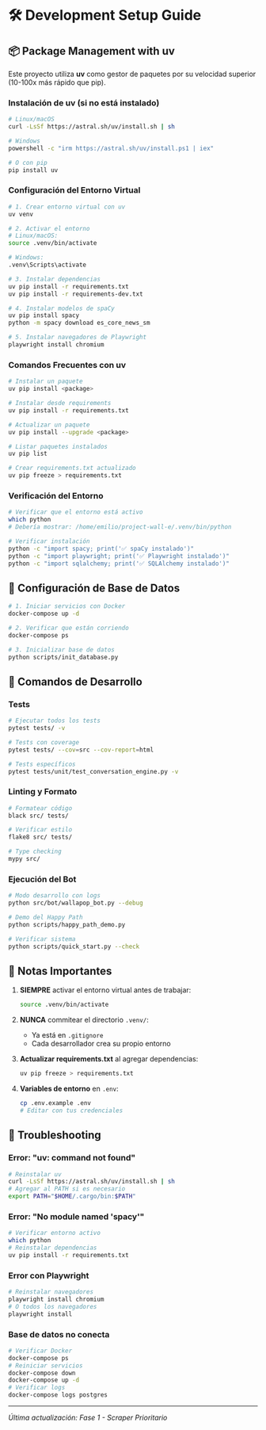 # 🛠️ Development Setup Guide

## 📦 Package Management with uv

Este proyecto utiliza **uv** como gestor de paquetes por su velocidad superior (10-100x más rápido que pip).

### Instalación de uv (si no está instalado)

```bash
# Linux/macOS
curl -LsSf https://astral.sh/uv/install.sh | sh

# Windows
powershell -c "irm https://astral.sh/uv/install.ps1 | iex"

# O con pip
pip install uv
```

### Configuración del Entorno Virtual

```bash
# 1. Crear entorno virtual con uv
uv venv

# 2. Activar el entorno
# Linux/macOS:
source .venv/bin/activate

# Windows:
.venv\Scripts\activate

# 3. Instalar dependencias
uv pip install -r requirements.txt
uv pip install -r requirements-dev.txt

# 4. Instalar modelos de spaCy
uv pip install spacy
python -m spacy download es_core_news_sm

# 5. Instalar navegadores de Playwright
playwright install chromium
```

### Comandos Frecuentes con uv

```bash
# Instalar un paquete
uv pip install <package>

# Instalar desde requirements
uv pip install -r requirements.txt

# Actualizar un paquete
uv pip install --upgrade <package>

# Listar paquetes instalados
uv pip list

# Crear requirements.txt actualizado
uv pip freeze > requirements.txt
```

### Verificación del Entorno

```bash
# Verificar que el entorno está activo
which python
# Debería mostrar: /home/emilio/project-wall-e/.venv/bin/python

# Verificar instalación
python -c "import spacy; print('✅ spaCy instalado')"
python -c "import playwright; print('✅ Playwright instalado')"
python -c "import sqlalchemy; print('✅ SQLAlchemy instalado')"
```

## 🔧 Configuración de Base de Datos

```bash
# 1. Iniciar servicios con Docker
docker-compose up -d

# 2. Verificar que están corriendo
docker-compose ps

# 3. Inicializar base de datos
python scripts/init_database.py
```

## 🚀 Comandos de Desarrollo

### Tests
```bash
# Ejecutar todos los tests
pytest tests/ -v

# Tests con coverage
pytest tests/ --cov=src --cov-report=html

# Tests específicos
pytest tests/unit/test_conversation_engine.py -v
```

### Linting y Formato
```bash
# Formatear código
black src/ tests/

# Verificar estilo
flake8 src/ tests/

# Type checking
mypy src/
```

### Ejecución del Bot
```bash
# Modo desarrollo con logs
python src/bot/wallapop_bot.py --debug

# Demo del Happy Path
python scripts/happy_path_demo.py

# Verificar sistema
python scripts/quick_start.py --check
```

## 📝 Notas Importantes

1. **SIEMPRE** activar el entorno virtual antes de trabajar:
   ```bash
   source .venv/bin/activate
   ```

2. **NUNCA** commitear el directorio `.venv/`:
   - Ya está en `.gitignore`
   - Cada desarrollador crea su propio entorno

3. **Actualizar requirements.txt** al agregar dependencias:
   ```bash
   uv pip freeze > requirements.txt
   ```

4. **Variables de entorno** en `.env`:
   ```bash
   cp .env.example .env
   # Editar con tus credenciales
   ```

## 🐛 Troubleshooting

### Error: "uv: command not found"
```bash
# Reinstalar uv
curl -LsSf https://astral.sh/uv/install.sh | sh
# Agregar al PATH si es necesario
export PATH="$HOME/.cargo/bin:$PATH"
```

### Error: "No module named 'spacy'"
```bash
# Verificar entorno activo
which python
# Reinstalar dependencias
uv pip install -r requirements.txt
```

### Error con Playwright
```bash
# Reinstalar navegadores
playwright install chromium
# O todos los navegadores
playwright install
```

### Base de datos no conecta
```bash
# Verificar Docker
docker-compose ps
# Reiniciar servicios
docker-compose down
docker-compose up -d
# Verificar logs
docker-compose logs postgres
```

---

*Última actualización: Fase 1 - Scraper Prioritario*